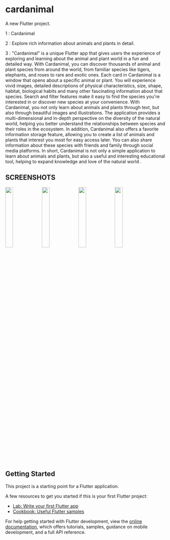 # cardanimal

A new Flutter project.

1 : Cardanimal

2 : Explore rich information about animals and plants in detail.

3 : "Cardanimal" is a unique Flutter app that gives users the experience of exploring and learning about the animal and plant world in a fun and detailed way. With Cardanimal, you can discover thousands of animal and plant species from around the world, from familiar species like tigers, elephants, and roses to rare and exotic ones. Each card in Cardanimal is a window that opens about a specific animal or plant. You will experience vivid images, detailed descriptions of physical characteristics, size, shape, habitat, biological habits and many other fascinating information about that species. Search and filter features make it easy to find the species you're interested in or discover new species at your convenience. With Cardanimal, you not only learn about animals and plants through text, but also through beautiful images and illustrations. The application provides a multi-dimensional and in-depth perspective on the diversity of the natural world, helping you better understand the relationships between species and their roles in the ecosystem. In addition, Cardanimal also offers a favorite information storage feature, allowing you to create a list of animals and plants that interest you most for easy access later. You can also share information about these species with friends and family through social media platforms. In short, Cardanimal is not only a simple application to learn about animals and plants, but also a useful and interesting educational tool, helping to expand knowledge and love of the natural world .

## SCREENSHOTS
<p style="float: center;">
  <img src="https://github.com/phanjan/cardani_t9/blob/main/screenshots/Screenshot_1713733724.png" width="22%"/>
  <img src="https://github.com/phanjan/cardani_t9/blob/main/screenshots/Screenshot_1713733742.png" width="22%"/>
  <img src="https://github.com/phanjan/cardani_t9/blob/main/screenshots/Screenshot_1713733748.png" width="22%"/>
  <img src="https://github.com/phanjan/cardani_t9/blob/main/screenshots/Screenshot_1713733761.png" width="22%"/>
</p>


## Getting Started

This project is a starting point for a Flutter application.

A few resources to get you started if this is your first Flutter project:

- [Lab: Write your first Flutter app](https://docs.flutter.dev/get-started/codelab)
- [Cookbook: Useful Flutter samples](https://docs.flutter.dev/cookbook)

For help getting started with Flutter development, view the
[online documentation](https://docs.flutter.dev/), which offers tutorials,
samples, guidance on mobile development, and a full API reference.
